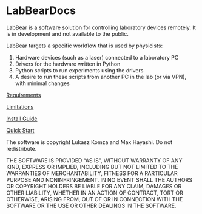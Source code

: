 # LabBearDocs

LabBear is a software solution for controlling laboratory devices remotely. It is in development and not available to the public.

LabBear targets a specific workflow that is used by physicists:
1. Hardware devices (such as a laser) connected to a laboratory PC
2. Drivers for the hardware written in Python
3. Python scripts to run experiments using the drivers
4. A desire to run these scripts from another PC in the lab (or via VPN), with minimal changes

[Requirements](REQUIREMENTS.md)

[Limitations](LIMITATIONS.md)

[Install Guide](INSTALL.md)

[Quick Start](USAGE.md)

The software is copyright Lukasz Komza and Max Hayashi. Do not redistribute.

THE SOFTWARE IS PROVIDED “AS IS”, WITHOUT WARRANTY OF ANY KIND, EXPRESS OR IMPLIED, INCLUDING BUT NOT LIMITED TO THE WARRANTIES OF MERCHANTABILITY, FITNESS FOR A PARTICULAR PURPOSE AND NONINFRINGEMENT. IN NO EVENT SHALL THE AUTHORS OR COPYRIGHT HOLDERS BE LIABLE FOR ANY CLAIM, DAMAGES OR OTHER LIABILITY, WHETHER IN AN ACTION OF CONTRACT, TORT OR OTHERWISE, ARISING FROM, OUT OF OR IN CONNECTION WITH THE SOFTWARE OR THE USE OR OTHER DEALINGS IN THE SOFTWARE.
